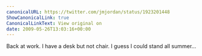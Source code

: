 ```yaml
---
canonicalURL: https://twitter.com/jmjordan/status/1923201448
ShowCanonicalLink: true
CanonicalLinkText: View original on
date: 2009-05-26T13:03:16+00:00
---
```

Back at work. I have a desk but not chair. I guess I could stand all summer...